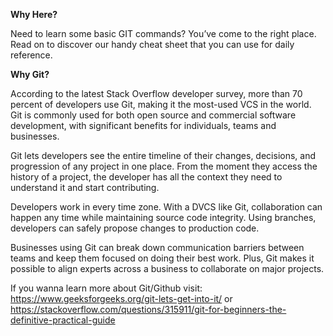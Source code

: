 **Why Here?**

Need to learn some basic GIT commands? You’ve come to the right place. Read on to discover our handy cheat sheet that you can use for daily reference.

**Why Git?**

According to the latest Stack Overflow developer survey, more than 70 percent of developers use Git, making it the most-used VCS in the world. Git is commonly used for both open source and commercial software development, with significant benefits for individuals, teams and businesses.

Git lets developers see the entire timeline of their changes, decisions, and progression of any project in one place. From the moment they access the history of a project, the developer has all the context they need to understand it and start contributing.

Developers work in every time zone. With a DVCS like Git, collaboration can happen any time while maintaining source code integrity. Using branches, developers can safely propose changes to production code.

Businesses using Git can break down communication barriers between teams and keep them focused on doing their best work. Plus, Git makes it possible to align experts across a business to collaborate on major projects.

If you wanna learn more about Git/Github visit: 
https://www.geeksforgeeks.org/git-lets-get-into-it/ or
https://stackoverflow.com/questions/315911/git-for-beginners-the-definitive-practical-guide



